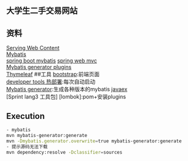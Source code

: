 ## 大学生二手交易网站

## 资料
[Serving Web Content](https://spring.io/guides/gs/serving-web-content/)  
[Mybatis](https://mybatis.org/mybatis-3/zh/getting-started.html)  
[spring boot mybatis](https://mybatis.org/spring-boot-starter/)
[spring web mvc](https://docs.spring.io/spring/docs/current/spring-framework-reference/web.html#spring-web)  
[Mybatis generator plugins](http://mybatis.org/generator/reference/plugins.html)  
[Thymeleaf](https://www.thymeleaf.org/doc/tutorials/3.0/usingthymeleaf.html)
##工具
[bootstrap](https://v3.bootcss.com/):前端页面  
[developer tools 热部署](https://docs.spring.io/spring-boot/docs/2.2.3.RELEASE/reference/html/using-spring-boot.html#using-boot-devtools-restart):每次自动启动  
[Mybatis generator](http://mybatis.org/generator):生成各种版本的mybatis
[javaex](http://doc.javaex.cn/javaex/index.html)  
[Sprint lang3 工具包] 
[lombok]:pom+安装plugins
## Execution
```bash
- mybatis
mvn mybatis-generator:generate
mvn -Dmybatis.generator.overwrite=true mybatis-generator:generate
- 提示源码无法下载
mvn dependency:resolve -Dclassifier=sources
```  